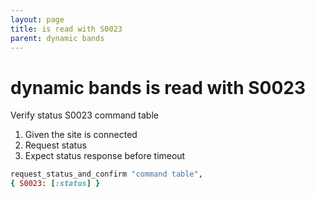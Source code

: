 ```yaml
---
layout: page
title: is read with S0023
parent: dynamic bands
---
```


# dynamic bands is read with S0023

Verify status S0023 command table

1. Given the site is connected
2. Request status
3. Expect status response before timeout

```ruby
request_status_and_confirm "command table",
{ S0023: [:status] }
```

